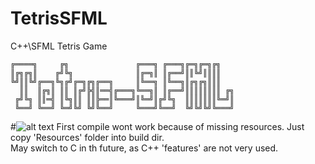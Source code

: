 # TetrisSFML
C++\SFML Tetris Game

~~~text
╔════╗     ╔╗               ╔═══╗ ╔═══╗╔═╗╔═╗╔╗   
║╔╗╔╗║    ╔╝╚╗              ║╔═╗║ ║╔══╝║║╚╝║║║║   
╚╝║║╚╝╔══╗╚╗╔╝╔═╗╔╗╔══╗     ║╚══╗ ║╚══╗║╔╗╔╗║║║   
  ║║  ║╔╗║ ║║ ║╔╝╠╣║══╣╔═══╗╚══╗║ ║╔══╝║║║║║║║║ ╔╗
 ╔╝╚╗ ║║═╣ ║╚╗║║ ║║╠══║╚═══╝║╚═╝║╔╝╚╗  ║║║║║║║╚═╝║
 ╚══╝ ╚══╝ ╚═╝╚╝ ╚╝╚══╝     ╚═══╝╚══╝  ╚╝╚╝╚╝╚═══╝
~~~
#![alt text](https://github.com/VirtualException/TetrisSFML/)
<p1>
First compile wont work because of missing resources. Just copy 'Resources' folder into build dir.
</p1>
<br/>
<p1>
May switch to C in th future, as C++ 'features' are not very used.
</p1>
